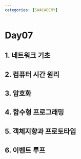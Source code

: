 ```yaml
---
categories: [SWACADEMY]
---
```

# Day07

## 1. 네트워크 기초
## 2. 컴퓨터 시간 원리
## 3. 암호화
## 4. 함수형 프로그래밍
## 5. 객체지향과 프로토타입
## 6. 이벤트 루프
